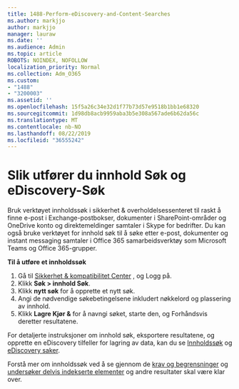 ```yaml
---
title: 1488-Perform-eDiscovery-and-Content-Searches
ms.author: markjjo
author: markjjo
manager: lauraw
ms.date: ''
ms.audience: Admin
ms.topic: article
ROBOTS: NOINDEX, NOFOLLOW
localization_priority: Normal
ms.collection: Adm_O365
ms.custom:
- "1488"
- "3200003"
ms.assetid: ''
ms.openlocfilehash: 15f5a26c34e32d1f77b73d57e9518b1bb1e68320
ms.sourcegitcommit: 1d98db8acb9959aba3b5e308a567ade6b62da56c
ms.translationtype: MT
ms.contentlocale: nb-NO
ms.lasthandoff: 08/22/2019
ms.locfileid: "36555242"
---
```

# <a name="how-to-perform-content-searches-and-ediscovery-searches"></a>Slik utfører du innhold Søk og eDiscovery-Søk

Bruk verktøyet innholdssøk i sikkerhet & overholdelsessenteret til raskt å finne e-post i Exchange-postbokser, dokumenter i SharePoint-områder og OneDrive konto og direktemeldinger samtaler i Skype for bedrifter. Du kan også bruke verktøyet for innhold søk til å søke etter e-post, dokumenter og instant messaging samtaler i Office 365 samarbeidsverktøy som Microsoft Teams og Office 365-grupper.

**Til å utføre et innholdssøk**

1. Gå til [Sikkerhet & kompatibilitet Center](https://protection.office.com) , og Logg på.
2. Klikk **Søk > innhold Søk**.
3. Klikk **nytt søk** for å opprette et nytt søk.
4. Angi de nødvendige søkebetingelsene inkludert nøkkelord og plassering av innhold.  
5. Klikk **Lagre Kjør &** for å navngi søket, starte den, og Forhåndsvis deretter resultatene.

For detaljerte instruksjoner om innhold søk, eksportere resultatene, og opprette en eDiscovery tilfeller for lagring av data, kan du se [Innholdssøk](https://docs.microsoft.com/office365/securitycompliance/content-search) og [eDiscovery saker](https://docs.microsoft.com/office365/securitycompliance/ediscovery-cases).

Forstå mer om innholdssøk ved å se gjennom de [krav og begrensninger](https://docs.microsoft.com/office365/securitycompliance/limits-for-content-search) og [undersøker delvis indekserte elementer](https://docs.microsoft.com/office365/securitycompliance/investigating-partially-indexed-items-in-ediscovery) og andre resultater skal være klar over.